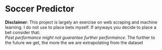 # Soccer Predictor
__Disclaimer__: This project is largely an exercise on web scraping and machine learning. I do not use to place bets myself.
If anyways you decide to place a bet consider that:</br>
  _Past performance might not guarantee further performance_. The further to the future we get, the more the we are extrapolating from the dataset